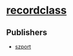# [recordclass](https://pypi.org/project/recordclass)



## Publishers
- [szport](https://pypi.org/user/szport)

